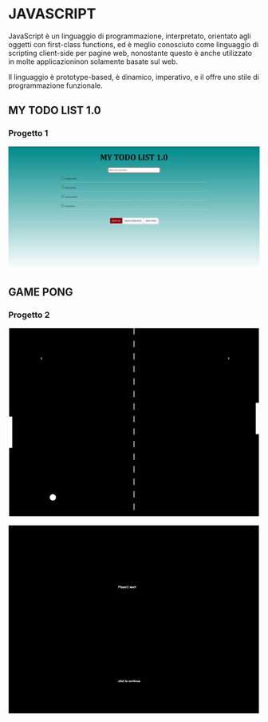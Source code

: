 # JAVASCRIPT
JavaScript  è un linguaggio di programmazione, interpretato, orientato agli oggetti  con  first-class functions,  ed è meglio conosciuto come linguaggio di scripting client-side per pagine web, nonostante questo è anche utilizzato in molte applicazioninon solamente basate sul web.

Il linguaggio è prototype-based,  è  dinamico, imperativo, e il offre uno stile di programmazione funzionale.


## MY TODO LIST 1.0

### Progetto 1

![step1](https://github.com/MariaPantone/Javascript_projects/blob/main/Img_todolist.JPG)

## GAME PONG

### Progetto 2

![step2](https://github.com/MariaPantone/Javascript_projects/blob/main/Game_pong1.JPG)

![step2](https://github.com/MariaPantone/Javascript_projects/blob/main/Game_pong.JPG)
